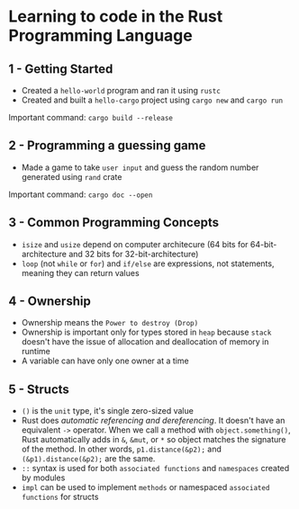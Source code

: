 # Learning to code in the Rust Programming Language

## 1 - Getting Started

* Created a `hello-world` program and ran it using `rustc`
* Created and built a `hello-cargo` project using `cargo new` and `cargo run`

Important command: `cargo build --release`

## 2 - Programming a guessing game

* Made a game to take `user input` and guess the random number generated using `rand` crate

Important command: `cargo doc --open`

## 3 - Common Programming Concepts

* `isize` and `usize` depend on computer architecure (64 bits for 64-bit-architecture and 32 bits for 32-bit-architecture)
* `loop` (not `while` or `for`) and `if/else` are expressions, not statements, meaning they can return values

## 4 - Ownership
* Ownership means the `Power to destroy (Drop)`
* Ownership is important only for types stored in `heap` because `stack` doesn't have the issue of allocation and deallocation of memory in runtime
* A variable can have only one owner at a time

## 5 - Structs
* `()` is the `unit` type, it's single zero-sized value
* Rust does *automatic referencing and dereferencing*. It doesn't have an equivalent `->` operator. When we call a method with `object.something()`, Rust automatically adds in `&`, `&mut`, or `*` so object matches the signature of the method. In other words, `p1.distance(&p2);` and `(&p1).distance(&p2);` are the same.
* `::` syntax is used for both `associated functions` and `namespaces` created by modules
* `impl` can be used to implement `methods` or namespaced `associated functions` for structs
